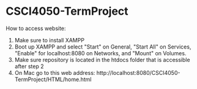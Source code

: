 # CSCI4050-TermProject

How to access website:
1. Make sure to install XAMPP
2. Boot up XAMPP and select "Start" on General, "Start All" on Services, "Enable" for localhost:8080 on Networks, and "Mount" on Volumes.
3. Make sure repository is located in the htdocs folder that is accessible after step 2
4. On Mac go to this web address: http://localhost:8080/CSCI4050-TermProject/HTML/home.html